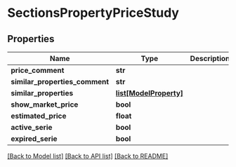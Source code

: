 # SectionsPropertyPriceStudy

## Properties
Name | Type | Description | Notes
------------ | ------------- | ------------- | -------------
**price_comment** | **str** |  | [optional] 
**similar_properties_comment** | **str** |  | [optional] 
**similar_properties** | [**list[ModelProperty]**](ModelProperty.md) |  | [optional] 
**show_market_price** | **bool** |  | [optional] 
**estimated_price** | **float** |  | [optional] 
**active_serie** | **bool** |  | [optional] 
**expired_serie** | **bool** |  | [optional] 

[[Back to Model list]](../README.md#documentation-for-models) [[Back to API list]](../README.md#documentation-for-api-endpoints) [[Back to README]](../README.md)


